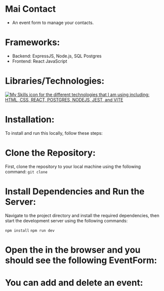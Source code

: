 # Mai Contact 
- An event form to manage your contacts. 

# Frameworks: 
- Backend: ExpressJS, Node.js, SQL Postgres
- Frontend: React JavaScript 

# Libraries/Technologies: 
[![My Skills icon for the different technologies that I am using including: HTML, CSS, REACT, POSTGRES, NODEJS, JEST, and VITE ](https://skillicons.dev/icons?i=js,html,css,react,postgres,nodejs,jest,vite)](https://skillicons.dev)

# Installation: 
To install and run this locally, follow these steps:

# Clone the Repository: 
First, clone the repository to your local machine using the following command: 
`git clone `

# Install Dependencies and Run the Server:
Navigate to the project directory and install the required dependencies, then start the development server using the following commands:

`npm install`
`npm run dev`

# Open the  in the browser and you should see the following EventForm: 


# You can add and delete an event:



